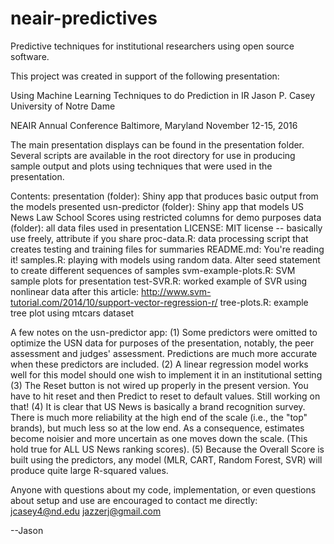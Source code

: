 # neair-predictives

Predictive techniques for institutional researchers using open source software.

This project was created in support of the following presentation:

Using Machine Learning Techniques to do Prediction in IR
Jason P. Casey
University of Notre Dame

NEAIR Annual Conference
Baltimore, Maryland
November 12-15, 2016

The main presentation displays can be found in the presentation folder.  Several scripts are available in the root directory
for use in producing sample output and plots using techniques that were used in the presentation.

Contents:
presentation (folder): Shiny app that produces basic output from the models presented
usn-predictor (folder): Shiny app that models US News Law School Scores using restricted columns for demo purposes
data (folder): all data files used in presentation
LICENSE: MIT license -- basically use freely, attribute if you share
proc-data.R: data processing script that creates testing and training files for summaries
README.md: You're reading it!
samples.R: playing with models using random data.  Alter seed statement to create different sequences of samples
svm-example-plots.R: SVM sample plots for presentation
test-SVR.R: worked example of SVR using nonlinear data after this article:
            http://www.svm-tutorial.com/2014/10/support-vector-regression-r/
tree-plots.R: example tree plot using mtcars dataset

A few notes on the usn-predictor app:
(1) Some predictors were omitted to optimize the USN data for purposes of the presentation,
    notably, the peer assessment and judges' assessment.  Predictions are much more accurate
    when these predictors are included.
(2) A linear regression model works well for this model should one wish to implement it in an institutional setting
(3) The Reset button is not wired up properly in the present version.  You have to hit reset and then Predict to 
    reset to default values.  Still working on that!
(4) It is clear that US News is basically a brand recognition survey.  There is much more reliability at the
    high end of the scale (i.e., the "top" brands), but much less so at the low end.  As a consequence, estimates
    become noisier and more uncertain as one moves down the scale.  (This hold true for ALL US News ranking scores).
(5) Because the Overall Score is built using the predictors, any model (MLR, CART, Random Forest, SVR) will produce
    quite large R-squared values.
    
Anyone with questions about my code, implementation, or even questions about setup and use are encouraged to contact me directly:
jcasey4@nd.edu
jazzerj@gmail.com

--Jason
